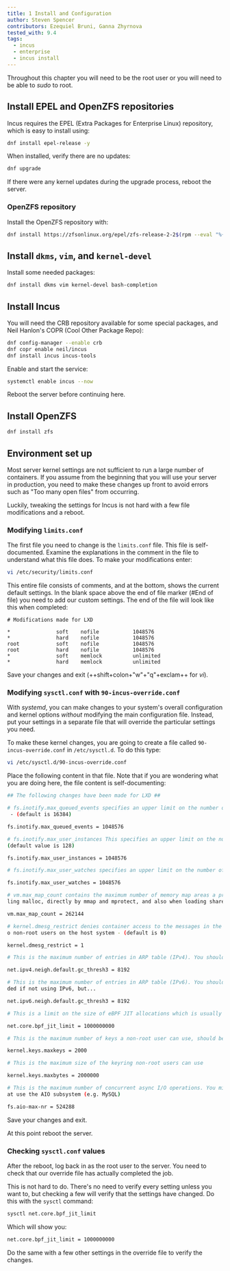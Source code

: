 ```yaml
---
title: 1 Install and Configuration
author: Steven Spencer
contributors: Ezequiel Bruni, Ganna Zhyrnova
tested_with: 9.4
tags:
  - incus
  - enterprise
  - incus install
---
```


Throughout this chapter you will need to be the root user or you will need to be able to *sudo* to root.

## Install EPEL and OpenZFS repositories

Incus requires the EPEL (Extra Packages for Enterprise Linux) repository, which is easy to install using:

```bash
dnf install epel-release -y
```

When installed, verify there are no updates:

```bash
dnf upgrade
```

If there were any kernel updates during the upgrade process, reboot the server.

### OpenZFS repository

Install the OpenZFS repository with:

```bash
dnf install https://zfsonlinux.org/epel/zfs-release-2-2$(rpm --eval "%{dist}").noarch.rpm
```

## Install `dkms`, `vim`, and `kernel-devel`

Install some needed packages:

```bash
dnf install dkms vim kernel-devel bash-completion
```

## Install Incus

You will need the CRB repository available for some special packages, and Neil Hanlon's COPR (Cool Other Package Repo):

```bash
dnf config-manager --enable crb
dnf copr enable neil/incus
dnf install incus incus-tools
```

Enable and start the service:

```bash
systemctl enable incus --now
```

Reboot the server before continuing here.

## Install OpenZFS

```bash
dnf install zfs
```

## Environment set up

Most server kernel settings are not sufficient to run a large number of containers. If you assume from the beginning that you will use your server in production, you need to make these changes up front to avoid errors such as "Too many open files" from occurring.

Luckily, tweaking the settings for Incus is not hard with a few file modifications and a reboot.

### Modifying `limits.conf`

The first file you need to change is the `limits.conf` file. This file is self-documented. Examine the explanations in the comment in the file to understand what this file does. To make your modifications enter:

```bash
vi /etc/security/limits.conf
```

This entire file consists of comments, and at the bottom, shows the current default settings. In the blank space above the end of file marker (#End of file) you need to add our custom settings. The end of the file will look like this when completed:

```text
# Modifications made for LXD

*               soft    nofile           1048576
*               hard    nofile           1048576
root            soft    nofile           1048576
root            hard    nofile           1048576
*               soft    memlock          unlimited
*               hard    memlock          unlimited
```

Save your changes and exit (++shift+colon+"w"+"q"+exclam++ for *vi*).

### Modifying `sysctl.conf` with `90-incus-override.conf`

With *systemd*, you can make changes to your system's overall configuration and kernel options *without* modifying the main configuration file. Instead, put your settings in a separate file that will override the particular settings you need.

To make these kernel changes, you are going to create a file called `90-incus-override.conf` in `/etc/sysctl.d`. To do this type:

```bash
vi /etc/sysctl.d/90-incus-override.conf
```

Place the following content in that file. Note that if you are wondering what you are doing here, the file content is self-documenting:

```bash
## The following changes have been made for LXD ##

# fs.inotify.max_queued_events specifies an upper limit on the number of events that can be queued to the corresponding inotify instance
 - (default is 16384)

fs.inotify.max_queued_events = 1048576

# fs.inotify.max_user_instances This specifies an upper limit on the number of inotify instances that can be created per real user ID -
(default value is 128)

fs.inotify.max_user_instances = 1048576

# fs.inotify.max_user_watches specifies an upper limit on the number of watches that can be created per real user ID - (default is 8192)

fs.inotify.max_user_watches = 1048576

# vm.max_map_count contains the maximum number of memory map areas a process may have. Memory map areas are used as a side-effect of cal
ling malloc, directly by mmap and mprotect, and also when loading shared libraries - (default is 65530)

vm.max_map_count = 262144

# kernel.dmesg_restrict denies container access to the messages in the kernel ring buffer. Please note that this also will deny access t
o non-root users on the host system - (default is 0)

kernel.dmesg_restrict = 1

# This is the maximum number of entries in ARP table (IPv4). You should increase this if you create over 1024 containers.

net.ipv4.neigh.default.gc_thresh3 = 8192

# This is the maximum number of entries in ARP table (IPv6). You should increase this if you plan to create over 1024 containers.Not nee
ded if not using IPv6, but...

net.ipv6.neigh.default.gc_thresh3 = 8192

# This is a limit on the size of eBPF JIT allocations which is usually set to PAGE_SIZE * 40000. Set this to 1000000000 if you are running Rocky Linux 9.x

net.core.bpf_jit_limit = 1000000000

# This is the maximum number of keys a non-root user can use, should be higher than the number of containers

kernel.keys.maxkeys = 2000

# This is the maximum size of the keyring non-root users can use

kernel.keys.maxbytes = 2000000

# This is the maximum number of concurrent async I/O operations. You might need to increase it further if you have a lot of workloads th
at use the AIO subsystem (e.g. MySQL)

fs.aio-max-nr = 524288
```

Save your changes and exit.

At this point reboot the server.

### Checking `sysctl.conf` values

After the reboot, log back in as the root user to the server. You need to check that our override file has actually completed the job.

This is not hard to do. There's no need to verify every setting unless you want to, but checking a few will verify that the settings have changed. Do this with the `sysctl` command:

```bash
sysctl net.core.bpf_jit_limit
```

Which will show you:

```bash
net.core.bpf_jit_limit = 1000000000 
```

Do the same with a few other settings in the override file to verify the changes.
